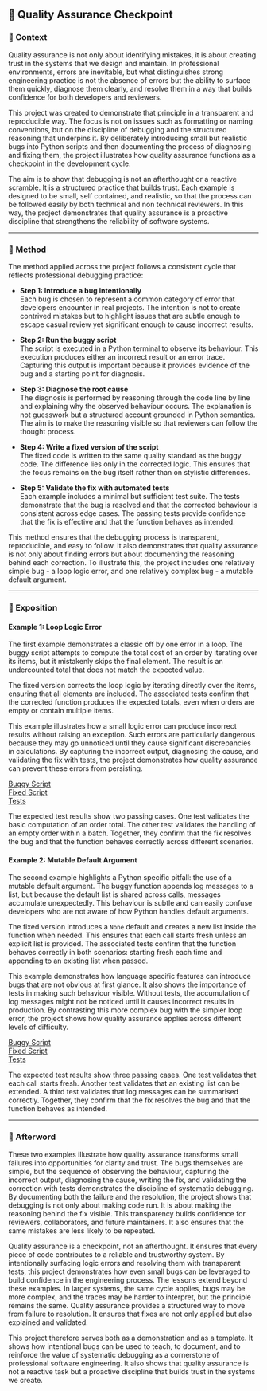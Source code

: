 ## 🚩 Quality Assurance Checkpoint

### 📍 Context

Quality assurance is not only about identifying mistakes, it is about creating trust in the systems that we design and maintain. In professional environments, errors are inevitable, but what distinguishes strong engineering practice is not the absence of errors but the ability to surface them quickly, diagnose them clearly, and resolve them in a way that builds confidence for both developers and reviewers.  

This project was created to demonstrate that principle in a transparent and reproducible way. The focus is not on issues such as formatting or naming conventions, but on the discipline of debugging and the structured reasoning that underpins it. By deliberately introducing small but realistic bugs into Python scripts and then documenting the process of diagnosing and fixing them, the project illustrates how quality assurance functions as a checkpoint in the development cycle.  

The aim is to show that debugging is not an afterthought or a reactive scramble. It is a structured practice that builds trust. Each example is designed to be small, self contained, and realistic, so that the process can be followed easily by both technical and non technical reviewers. In this way, the project demonstrates that quality assurance is a proactive discipline that strengthens the reliability of software systems.  

---

### 🧪 Method
The method applied across the project follows a consistent cycle that reflects professional debugging practice:  

- **Step 1: Introduce a bug intentionally**  
  Each bug is chosen to represent a common category of error that developers encounter in real projects. The intention is not to create contrived mistakes but to highlight issues that are subtle enough to escape casual review yet significant enough to cause incorrect results.  

- **Step 2: Run the buggy script**  
  The script is executed in a Python terminal to observe its behaviour. This execution produces either an incorrect result or an error trace. Capturing this output is important because it provides evidence of the bug and a starting point for diagnosis.  

- **Step 3: Diagnose the root cause**  
  The diagnosis is performed by reasoning through the code line by line and explaining why the observed behaviour occurs. The explanation is not guesswork but a structured account grounded in Python semantics. The aim is to make the reasoning visible so that reviewers can follow the thought process.  

- **Step 4: Write a fixed version of the script**  
  The fixed code is written to the same quality standard as the buggy code. The difference lies only in the corrected logic. This ensures that the focus remains on the bug itself rather than on stylistic differences.  

- **Step 5: Validate the fix with automated tests**  
  Each example includes a minimal but sufficient test suite. The tests demonstrate that the bug is resolved and that the corrected behaviour is consistent across edge cases. The passing tests provide confidence that the fix is effective and that the function behaves as intended.  

This method ensures that the debugging process is transparent, reproducible, and easy to follow. It also demonstrates that quality assurance is not only about finding errors but about documenting the reasoning behind each correction. To illustrate this, the project includes one relatively simple bug - a loop logic error, and one relatively complex bug - a mutable default argument.

---

### 💬 Exposition

#### Example 1: Loop Logic Error
The first example demonstrates a classic off by one error in a loop. The buggy script attempts to compute the total cost of an order by iterating over its items, but it mistakenly skips the final element. The result is an undercounted total that does not match the expected value.  

The fixed version corrects the loop logic by iterating directly over the items, ensuring that all elements are included. The associated tests confirm that the corrected function produces the expected totals, even when orders are empty or contain multiple items.  

This example illustrates how a small logic error can produce incorrect results without raising an exception. Such errors are particularly dangerous because they may go unnoticed until they cause significant discrepancies in calculations. By capturing the incorrect output, diagnosing the cause, and validating the fix with tests, the project demonstrates how quality assurance can prevent these errors from persisting.  

  [Buggy Script](https://github.com/musman-uk/portfolio/blob/main/independent-projects/quality-assurance-checkpoint/examples/example_1_loop_error/buggy_script.py)  
  [Fixed Script](https://github.com/musman-uk/portfolio/blob/main/independent-projects/quality-assurance-checkpoint/examples/example_1_loop_error/fixed_script.py)  
  [Tests](https://github.com/musman-uk/portfolio/blob/main/independent-projects/quality-assurance-checkpoint/tests/test_example_1_loop_error.py)  

The expected test results show two passing cases. One test validates the basic computation of an order total. The other test validates the handling of an empty order within a batch. Together, they confirm that the fix resolves the bug and that the function behaves correctly across different scenarios.  

#### Example 2: Mutable Default Argument
The second example highlights a Python specific pitfall: the use of a mutable default argument. The buggy function appends log messages to a list, but because the default list is shared across calls, messages accumulate unexpectedly. This behaviour is subtle and can easily confuse developers who are not aware of how Python handles default arguments.  

The fixed version introduces a `None` default and creates a new list inside the function when needed. This ensures that each call starts fresh unless an explicit list is provided. The associated tests confirm that the function behaves correctly in both scenarios: starting fresh each time and appending to an existing list when passed.  

This example demonstrates how language specific features can introduce bugs that are not obvious at first glance. It also shows the importance of tests in making such behaviour visible. Without tests, the accumulation of log messages might not be noticed until it causes incorrect results in production. By contrasting this more complex bug with the simpler loop error, the project shows how quality assurance applies across different levels of difficulty.

  [Buggy Script](https://github.com/musman-uk/portfolio/blob/main/independent-projects/quality-assurance-checkpoint/examples/example_2_mutable_default_argument/buggy_script.py)  
  [Fixed Script](https://github.com/musman-uk/portfolio/blob/main/independent-projects/quality-assurance-checkpoint/examples/example_2_mutable_default_argument/fixed_script.py)  
  [Tests](https://github.com/musman-uk/portfolio/blob/main/independent-projects/quality-assurance-checkpoint/tests/test_example_2_mutable_default_argument.py)  

The expected test results show three passing cases. One test validates that each call starts fresh. Another test validates that an existing list can be extended. A third test validates that log messages can be summarised correctly. Together, they confirm that the fix resolves the bug and that the function behaves as intended.  

---

### 🌅 Afterword

These two examples illustrate how quality assurance transforms small failures into opportunities for clarity and trust. The bugs themselves are simple, but the sequence of observing the behaviour, capturing the incorrect output, diagnosing the cause, writing the fix, and validating the correction with tests demonstrates the discipline of systematic debugging. By documenting both the failure and the resolution, the project shows that debugging is not only about making code run. It is about making the reasoning behind the fix visible. This transparency builds confidence for reviewers, collaborators, and future maintainers. It also ensures that the same mistakes are less likely to be repeated.  

Quality assurance is a checkpoint, not an afterthought. It ensures that every piece of code contributes to a reliable and trustworthy system. By intentionally surfacing logic errors and resolving them with transparent tests, this project demonstrates how even small bugs can be leveraged to build confidence in the engineering process. The lessons extend beyond these examples. In larger systems, the same cycle applies, bugs may be more complex, and the traces may be harder to interpret, but the principle remains the same. Quality assurance provides a structured way to move from failure to resolution. It ensures that fixes are not only applied but also explained and validated.  

This project therefore serves both as a demonstration and as a template. It shows how intentional bugs can be used to teach, to document, and to reinforce the value of systematic debugging as a cornerstone of professional software engineering. It also shows that quality assurance is not a reactive task but a proactive discipline that builds trust in the systems we create.  
